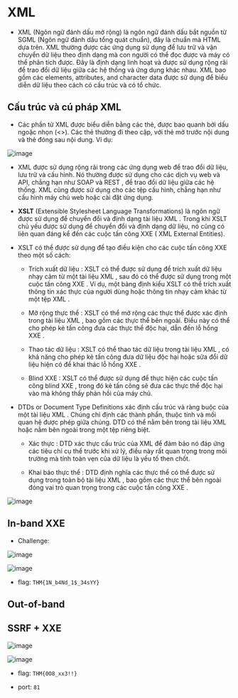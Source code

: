 # XML

- XML (Ngôn ngữ đánh dấu mở rộng) là ngôn ngữ đánh dấu bắt nguồn từ SGML (Ngôn ngữ đánh dấu tổng quát chuẩn), đây là chuẩn mà HTML dựa trên. XML thường được các ứng dụng sử dụng để lưu trữ và vận chuyển dữ liệu theo định dạng mà con người có thể đọc được và máy có thể phân tích được. Đây là định dạng linh hoạt và được sử dụng rộng rãi để trao đổi dữ liệu giữa các hệ thống và ứng dụng khác nhau. XML bao gồm các elements, attributes, and character data được sử dụng để biểu diễn dữ liệu theo cách có cấu trúc và có tổ chức.

## Cấu trúc và cú pháp XML

- Các phần tử XML được biểu diễn bằng các thẻ, được bao quanh bởi dấu ngoặc nhọn (<>). Các thẻ thường đi theo cặp, với thẻ mở trước nội dung và thẻ đóng sau nội dung. Ví dụ:

![image](https://github.com/user-attachments/assets/5d91cb1a-c605-4e54-aa24-af23fa0cbf97)

- XML được sử dụng rộng rãi trong các ứng dụng web để trao đổi dữ liệu, lưu trữ và cấu hình. Nó thường được sử dụng cho các dịch vụ web và API, chẳng hạn như SOAP và REST , để trao đổi dữ liệu giữa các hệ thống. XML cũng được sử dụng cho các tệp cấu hình, chẳng hạn như cấu hình máy chủ web hoặc cài đặt ứng dụng.

- **XSLT** (Extensible Stylesheet Language Transformations) là ngôn ngữ được sử dụng để chuyển đổi và định dạng tài liệu XML . Trong khi XSLT chủ yếu được sử dụng để chuyển đổi và định dạng dữ liệu, nó cũng có liên quan đáng kể đến các cuộc tấn công XXE ( XML External Entities).

- XSLT có thể được sử dụng để tạo điều kiện cho các cuộc tấn công XXE theo một số cách:

  - Trích xuất dữ liệu : XSLT có thể được sử dụng để trích xuất dữ liệu nhạy cảm từ một tài liệu XML , sau đó có thể được sử dụng trong một cuộc tấn công XXE . Ví dụ, một bảng định kiểu XSLT có thể trích xuất thông tin xác thực của người dùng hoặc thông tin nhạy cảm khác từ một tệp XML .

  - Mở rộng thực thể : XSLT có thể mở rộng các thực thể được xác định trong tài liệu XML , bao gồm các thực thể bên ngoài. Điều này có thể cho phép kẻ tấn công đưa các thực thể độc hại, dẫn đến lỗ hổng XXE .
 
  - Thao tác dữ liệu : XSLT có thể thao tác dữ liệu trong tài liệu XML , có khả năng cho phép kẻ tấn công đưa dữ liệu độc hại hoặc sửa đổi dữ liệu hiện có để khai thác lỗ hổng XXE .

  - Blind XXE : XSLT có thể được sử dụng để thực hiện các cuộc tấn công blind XXE , trong đó kẻ tấn công sẽ đưa các thực thể độc hại vào mà không thấy phản hồi của máy chủ.

- DTDs or Document Type Definitions xác định cấu trúc và ràng buộc của một tài liệu XML . Chúng chỉ định các thành phần, thuộc tính và mối quan hệ được phép giữa chúng. DTD có thể nằm bên trong tài liệu XML hoặc nằm bên ngoài trong một tệp riêng biệt.

  - Xác thực : DTD xác thực cấu trúc của XML để đảm bảo nó đáp ứng các tiêu chí cụ thể trước khi xử lý, điều này rất quan trọng trong môi trường mà tính toàn vẹn của dữ liệu là yếu tố then chốt.
 
  - Khai báo thực thể : DTD định nghĩa các thực thể có thể được sử dụng trong toàn bộ tài liệu XML , bao gồm các thực thể bên ngoài đóng vai trò quan trọng trong các cuộc tấn công XXE .
 
![image](https://github.com/user-attachments/assets/3a3acb0e-23f9-4d9c-9ee3-c705d9d2f7c5)


## In-band XXE

- Challenge:

![image](https://github.com/user-attachments/assets/92e9b579-8b15-48b3-b024-989f246905dc)

![image](https://github.com/user-attachments/assets/373d3e5d-0098-4521-854f-bcc22b3bc762)

- flag: `THM{1N_b4Nd_1$_34sYY}`

## Out-of-band

## SSRF + XXE

![image](https://github.com/user-attachments/assets/046fe470-ce13-4f0f-9c15-e1d8a00c3019)

![image](https://github.com/user-attachments/assets/fef40a17-e155-421a-8088-1d764bfaacfe)

- flag: `THM{0O8_xx3!!}`

- port: `81`

